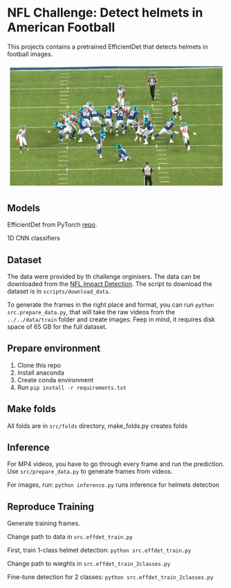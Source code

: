 # NFL Challenge: Detect helmets in American Football

This projects contains a pretrained EfficientDet that detects helmets in football images.

![americal football](pics/football.png)

## Models
EfficientDet from PyTorch [repo](https://github.com/google/automl/tree/master/efficientdet).

1D CNN classifiers

## Dataset
The data were provided by th challenge orginisers. The data can be downloaded from the [NFL Impact Detection](https://www.kaggle.com/c/nfl-impact-detection). The script to download the dataset is in ```scripts/download_data```. 

To generate the frames in the right place and format, you can run `python src.prepare_data.py`, that will take the raw videos from the `../../data/train` folder and create images. Feep in mind, it requires disk space of 65 GB for the full dataset. 

## Prepare environment 
1. Clone this repo
2. Install anaconda
3. Create conda environment
4. Run ```pip install -r requirements.txt```

## Make folds
All folds are in ```src/folds``` directory, make_folds.py creates folds

## Inference
For MP4 videos, you have to go through every frame and run the prediction.
Use  `src/prepare_data.py` to generate frames from videos.

For images, run:
```python inference.py``` runs inference for helmets detection

## Reproduce Training

Generate training frames. 

Change path to data in ```src.effdet_train.py```

First, train 1-class helmet detection:
```python src.effdet_train.py```

Change path to wieghts in ```src.effdet_train_2classes.py```

Fine-tune detection for 2 classes: ```python src.effdet_train_2classes.py```
